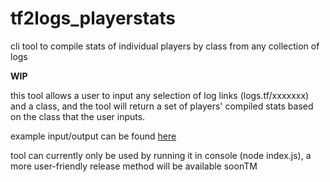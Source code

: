 # tf2logs_playerstats
cli tool to compile stats of individual players by class from any collection of logs

**WIP**

this tool allows a user to input any selection of log links (logs.tf/xxxxxxx) and a class, and the tool will return a set of players' compiled stats based on the class that the user inputs.

example input/output can be found [here](https://pastebin.com/)

tool can currently only be used by running it in console (node index.js), a more user-friendly release method will be available soonTM
